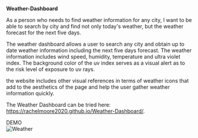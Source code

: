 **Weather-Dashboard**<br>


As a person who needs to find weather information for any city, I want to be able to search by city and find not only today's weather, but the weather forecast for the next five days.

The weather dashboard allows a user to search any city and obtain up to date weather information including the next five days forecast. The weather information includes wind speed, humidity, temperature and ultra violet index. The background color of the uv index serves as a visual alert as to the risk level of exposure to uv rays.

the website includes other visual references in terms of weather icons that add to the aesthetics of the page and help the user gather weather information quickly.

The Weather Dashboard can be tried here:<br>
https://rachelmoore2020.github.io/Weather-Dashboard/.


DEMO<br>
![Weather](https://user-images.githubusercontent.com/68473729/96623472-6e242d80-12d9-11eb-84cb-a7ce10ebc405.gif)


